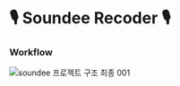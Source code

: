 # 🎙 Soundee Recoder 🎙

### Workflow 
![soundee 프로젝트 구조 최종 001](https://user-images.githubusercontent.com/43840561/94346038-e98d1900-0064-11eb-8cf9-68584a39dd10.jpeg)
